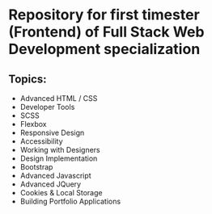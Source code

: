 # Repository for first timester (Frontend) of Full Stack Web Development specialization

## Topics:
* Advanced HTML / CSS
* Developer Tools
* SCSS
* Flexbox
* Responsive Design
* Accessibility
* Working with Designers
* Design Implementation
* Bootstrap
* Advanced Javascript
* Advanced JQuery
* Cookies & Local Storage
* Building Portfolio Applications